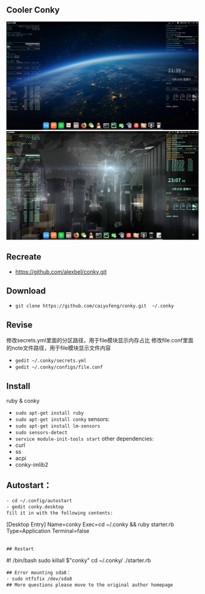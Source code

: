 ## Cooler Conky
<img src='a.png' width='900px'>
<img src='b.png' width='900px'>

## Recreate
- https://github.com/alexbel/conky.git  

## Download
- `git clone https://github.com/caiyufeng/conky.git  ~/.conky`  

## Revise
修改secrets.yml里面的分区路径，用于file模块显示内存占比
修改file.conf里面的note文件路径，用于file模块显示文件内容
- `gedit ~/.conky/secrets.yml`
- `gedit ~/.conky/configs/file.conf`  

## Install
ruby & conky
- `sudo apt-get install ruby`
- `sudo apt-get install conky`
sensors:
- `sudo apt-get install lm-sensors`
- `sudo sensors-detect `
- `service module-init-tools start`
other dependencies:
- curl
- ss
- acpi
- conky-imlib2  

## Autostart：
```
- cd ~/.config/autostart
- gedit conky.desktop
fill it in with the following contents:  
```
[Desktop Entry]
Name=conky
Exec=cd ~/.conky && ruby starter.rb
Type=Application
Terminal=false
```  

## Restart
```
#! /bin/bash
sudo killall $"conky"
cd ~/.conky/
./starter.rb
```  
## Error mounting sda8：  
- sudo ntfsfix /dev/sda8  
## More questions please move to the original author homepage
